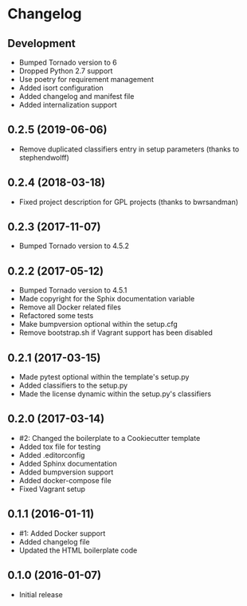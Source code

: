 Changelog
===

Development
---
* Bumped Tornado version to 6
* Dropped Python 2.7 support
* Use poetry for requirement management
* Added isort configuration
* Added changelog and manifest file
* Added internalization support

0.2.5 (2019-06-06)
---
* Remove duplicated classifiers entry in setup parameters (thanks to stephendwolff)

0.2.4 (2018-03-18)
---
* Fixed project description for GPL projects (thanks to bwrsandman)

0.2.3 (2017-11-07)
---
* Bumped Tornado version to 4.5.2

0.2.2 (2017-05-12)
---
* Bumped Tornado version to 4.5.1
* Made copyright for the Sphix documentation variable
* Remove all Docker related files
* Refactored some tests
* Make bumpversion optional within the setup.cfg
* Remove bootstrap.sh if Vagrant support has been disabled

0.2.1 (2017-03-15)
---
* Made pytest optional within the template's setup.py
* Added classifiers to the setup.py
* Made the license dynamic within the setup.py's classifiers

0.2.0 (2017-03-14)
---
* #2: Changed the boilerplate to a Cookiecutter template
* Added tox file for testing
* Added .editorconfig
* Added Sphinx documentation
* Added bumpversion support
* Added docker-compose file
* Fixed Vagrant setup

0.1.1 (2016-01-11)
---

* #1: Added Docker support
* Added changelog file
* Updated the HTML boilerplate code

0.1.0 (2016-01-07)
---
* Initial release
